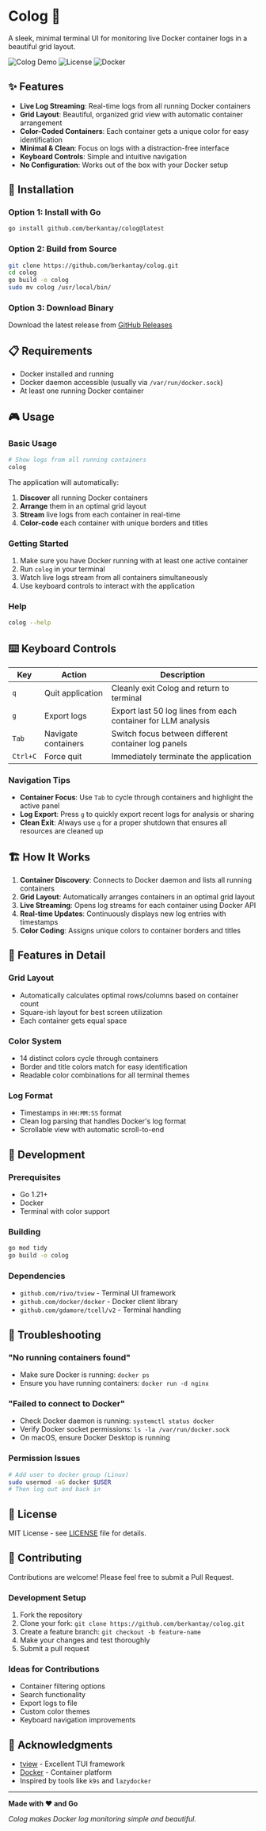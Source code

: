 # Colog 🐳

A sleek, minimal terminal UI for monitoring live Docker container logs in a beautiful grid layout.

![Colog Demo](https://img.shields.io/badge/made%20with-Go-00ADD8?style=flat&logo=go)
![License](https://img.shields.io/badge/license-MIT-green)
![Docker](https://img.shields.io/badge/docker-required-blue?style=flat&logo=docker)

## ✨ Features

- **Live Log Streaming**: Real-time logs from all running Docker containers
- **Grid Layout**: Beautiful, organized grid view with automatic container arrangement
- **Color-Coded Containers**: Each container gets a unique color for easy identification
- **Minimal & Clean**: Focus on logs with a distraction-free interface
- **Keyboard Controls**: Simple and intuitive navigation
- **No Configuration**: Works out of the box with your Docker setup

## 🚀 Installation

### Option 1: Install with Go
```bash
go install github.com/berkantay/colog@latest
```

### Option 2: Build from Source
```bash
git clone https://github.com/berkantay/colog.git
cd colog
go build -o colog
sudo mv colog /usr/local/bin/
```

### Option 3: Download Binary
Download the latest release from [GitHub Releases](https://github.com/berkantay/colog/releases)

## 📋 Requirements

- Docker installed and running
- Docker daemon accessible (usually via `/var/run/docker.sock`)
- At least one running Docker container

## 🎮 Usage

### Basic Usage
```bash
# Show logs from all running containers
colog
```

The application will automatically:
1. **Discover** all running Docker containers
2. **Arrange** them in an optimal grid layout
3. **Stream** live logs from each container in real-time
4. **Color-code** each container with unique borders and titles

### Getting Started
1. Make sure you have Docker running with at least one active container
2. Run `colog` in your terminal
3. Watch live logs stream from all containers simultaneously
4. Use keyboard controls to interact with the application

### Help
```bash
colog --help
```

## ⌨️ Keyboard Controls

| Key | Action | Description |
|-----|--------|-------------|
| `q` | Quit application | Cleanly exit Colog and return to terminal |
| `g` | Export logs | Export last 50 log lines from each container for LLM analysis |
| `Tab` | Navigate containers | Switch focus between different container log panels |
| `Ctrl+C` | Force quit | Immediately terminate the application |

### Navigation Tips
- **Container Focus**: Use `Tab` to cycle through containers and highlight the active panel
- **Log Export**: Press `g` to quickly export recent logs for analysis or sharing
- **Clean Exit**: Always use `q` for a proper shutdown that ensures all resources are cleaned up

## 🏗️ How It Works

1. **Container Discovery**: Connects to Docker daemon and lists all running containers
2. **Grid Layout**: Automatically arranges containers in an optimal grid layout
3. **Live Streaming**: Opens log streams for each container using Docker API
4. **Real-time Updates**: Continuously displays new log entries with timestamps
5. **Color Coding**: Assigns unique colors to container borders and titles

## 🎨 Features in Detail

### Grid Layout
- Automatically calculates optimal rows/columns based on container count
- Square-ish layout for best screen utilization
- Each container gets equal space

### Color System
- 14 distinct colors cycle through containers
- Border and title colors match for easy identification
- Readable color combinations for all terminal themes

### Log Format
- Timestamps in `HH:MM:SS` format
- Clean log parsing that handles Docker's log format
- Scrollable view with automatic scroll-to-end

## 🔧 Development

### Prerequisites
- Go 1.21+
- Docker
- Terminal with color support

### Building
```bash
go mod tidy
go build -o colog
```

### Dependencies
- `github.com/rivo/tview` - Terminal UI framework
- `github.com/docker/docker` - Docker client library
- `github.com/gdamore/tcell/v2` - Terminal handling

## 🐛 Troubleshooting

### "No running containers found"
- Make sure Docker is running: `docker ps`
- Ensure you have running containers: `docker run -d nginx`

### "Failed to connect to Docker"
- Check Docker daemon is running: `systemctl status docker`
- Verify Docker socket permissions: `ls -la /var/run/docker.sock`
- On macOS, ensure Docker Desktop is running

### Permission Issues
```bash
# Add user to docker group (Linux)
sudo usermod -aG docker $USER
# Then log out and back in
```

## 📝 License

MIT License - see [LICENSE](LICENSE) file for details.

## 🤝 Contributing

Contributions are welcome! Please feel free to submit a Pull Request.

### Development Setup
1. Fork the repository
2. Clone your fork: `git clone https://github.com/berkantay/colog.git`
3. Create a feature branch: `git checkout -b feature-name`
4. Make your changes and test thoroughly
5. Submit a pull request

### Ideas for Contributions
- Container filtering options
- Search functionality
- Export logs to file
- Custom color themes
- Keyboard navigation improvements

## 🙏 Acknowledgments

- [tview](https://github.com/rivo/tview) - Excellent TUI framework
- [Docker](https://docker.com) - Container platform
- Inspired by tools like `k9s` and `lazydocker`

---

**Made with ❤️ and Go**

*Colog makes Docker log monitoring simple and beautiful.*